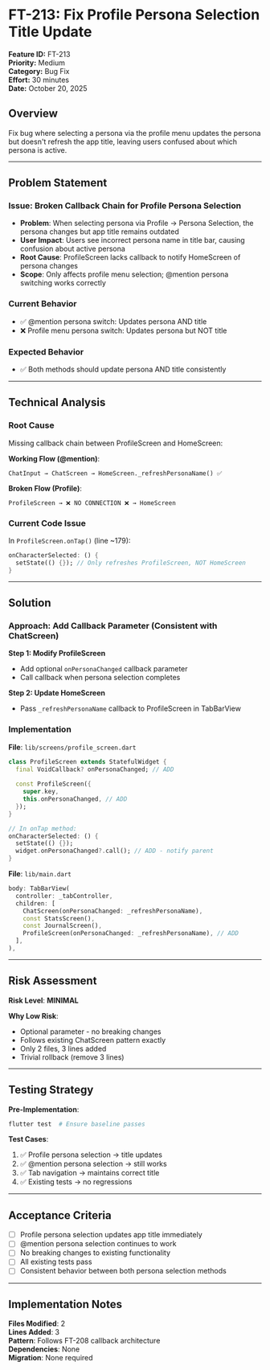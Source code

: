 # FT-213: Fix Profile Persona Selection Title Update

**Feature ID:** FT-213  
**Priority:** Medium  
**Category:** Bug Fix  
**Effort:** 30 minutes  
**Date:** October 20, 2025

## Overview

Fix bug where selecting a persona via the profile menu updates the persona but doesn't refresh the app title, leaving users confused about which persona is active.

---

## **Problem Statement**

### **Issue: Broken Callback Chain for Profile Persona Selection**
- **Problem**: When selecting persona via Profile → Persona Selection, the persona changes but app title remains outdated
- **User Impact**: Users see incorrect persona name in title bar, causing confusion about active persona
- **Root Cause**: ProfileScreen lacks callback to notify HomeScreen of persona changes
- **Scope**: Only affects profile menu selection; @mention persona switching works correctly

### **Current Behavior**
- ✅ @mention persona switch: Updates persona AND title
- ❌ Profile menu persona switch: Updates persona but NOT title

### **Expected Behavior**
- ✅ Both methods should update persona AND title consistently

---

## **Technical Analysis**

### **Root Cause**
Missing callback chain between ProfileScreen and HomeScreen:

**Working Flow (@mention)**:
```
ChatInput → ChatScreen → HomeScreen._refreshPersonaName() ✅
```

**Broken Flow (Profile)**:
```
ProfileScreen → ❌ NO CONNECTION ❌ → HomeScreen
```

### **Current Code Issue**
In `ProfileScreen.onTap()` (line ~179):
```dart
onCharacterSelected: () {
  setState(() {}); // Only refreshes ProfileScreen, NOT HomeScreen
}
```

---

## **Solution**

### **Approach: Add Callback Parameter (Consistent with ChatScreen)**

**Step 1: Modify ProfileScreen**
- Add optional `onPersonaChanged` callback parameter
- Call callback when persona selection completes

**Step 2: Update HomeScreen**
- Pass `_refreshPersonaName` callback to ProfileScreen in TabBarView

### **Implementation**

**File**: `lib/screens/profile_screen.dart`
```dart
class ProfileScreen extends StatefulWidget {
  final VoidCallback? onPersonaChanged; // ADD
  
  const ProfileScreen({
    super.key,
    this.onPersonaChanged, // ADD
  });
}

// In onTap method:
onCharacterSelected: () {
  setState(() {});
  widget.onPersonaChanged?.call(); // ADD - notify parent
}
```

**File**: `lib/main.dart`
```dart
body: TabBarView(
  controller: _tabController,
  children: [
    ChatScreen(onPersonaChanged: _refreshPersonaName),
    const StatsScreen(),
    const JournalScreen(),
    ProfileScreen(onPersonaChanged: _refreshPersonaName), // ADD
  ],
),
```

---

## **Risk Assessment**

**Risk Level**: **MINIMAL**

**Why Low Risk**:
- Optional parameter - no breaking changes
- Follows existing ChatScreen pattern exactly
- Only 2 files, 3 lines added
- Trivial rollback (remove 3 lines)

---

## **Testing Strategy**

**Pre-Implementation**:
```bash
flutter test  # Ensure baseline passes
```

**Test Cases**:
1. ✅ Profile persona selection → title updates
2. ✅ @mention persona selection → still works  
3. ✅ Tab navigation → maintains correct title
4. ✅ Existing tests → no regressions

---

## **Acceptance Criteria**

- [ ] Profile persona selection updates app title immediately
- [ ] @mention persona selection continues to work
- [ ] No breaking changes to existing functionality
- [ ] All existing tests pass
- [ ] Consistent behavior between both persona selection methods

---

## **Implementation Notes**

**Files Modified**: 2  
**Lines Added**: 3  
**Pattern**: Follows FT-208 callback architecture  
**Dependencies**: None  
**Migration**: None required
